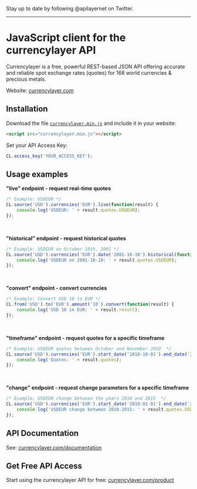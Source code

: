 Stay up to date by following @apilayernet on Twitter.
____________

JavaScript client for the currencylayer API
=========

Currencylayer is a free, powerful REST-based JSON API offering accurate and reliable spot exchange rates (quotes) for 168 world currencies & precious metals.

Website: [currencylayer.com](https://currencylayer.com/)  

Installation
-----
Download the file [`currencylayer.min.js`](/currencylayer.min.js) and include it in your website:
``` html
<script src="currencylayer.min.js"></script>
```
Set your API Access Key:
``` js
CL.access_key('YOUR_ACCESS_KEY');
```

Usage examples
-----

**"live" endpoint - request real-time quotes**

``` js
/* Example: USDEUR */
CL.source('USD').currencies('EUR').live(function(result) {
    console.log('USDEUR: ' + result.quotes.USDEUR);
});
```

<br>

**"historical" endpoint - request historical quotes**

``` js
/* Example: USDEUR on October 10th, 2001 */
CL.source('USD').currencies('EUR').date('2001-10-10').historical(function(result) {
    console.log('USDEUR on 2001-10-10: ' + result.quotes.USDEUR);
});
```

<br>

**"convert" endpoint - convert currencies**

``` js
/* Example: Convert USD 10 to EUR */
CL.from('USD').to('EUR').amount('10').convert(function(result) {
    console.log('USD 10 in EUR: ' + result.result);
});
```

<br>

**"timeframe" endpoint - request quotes for a specific timeframe**

``` js
/* Example: USDEUR quotes between October and November 2010  */
CL.source('USD').currencies('EUR').start_date('2010-10-01').end_date('2010-11-01').timeframe(function(result) {
    console.log('Quotes: ' + result.quotes);
});
```

<br>

**"change" endpoint - request change parameters for a specific timeframe**

``` js
/* Example: USDEUR change between the years 2010 and 2015  */
CL.source('USD').currencies('EUR').start_date('2010-01-01').end_date('2015-01-01').change(function(result) {
    console.log('USDEUR change between 2010-2015: ' + result.quotes.USDEUR.change);
});
```

API Documentation
-----
See: [currencylayer.com/documentation](https://currencylayer.com/documentation)

Get Free API Access
-----
Start using the currencylayer API for free: [currencylayer.com/product](https://currencylayer.com/product)
